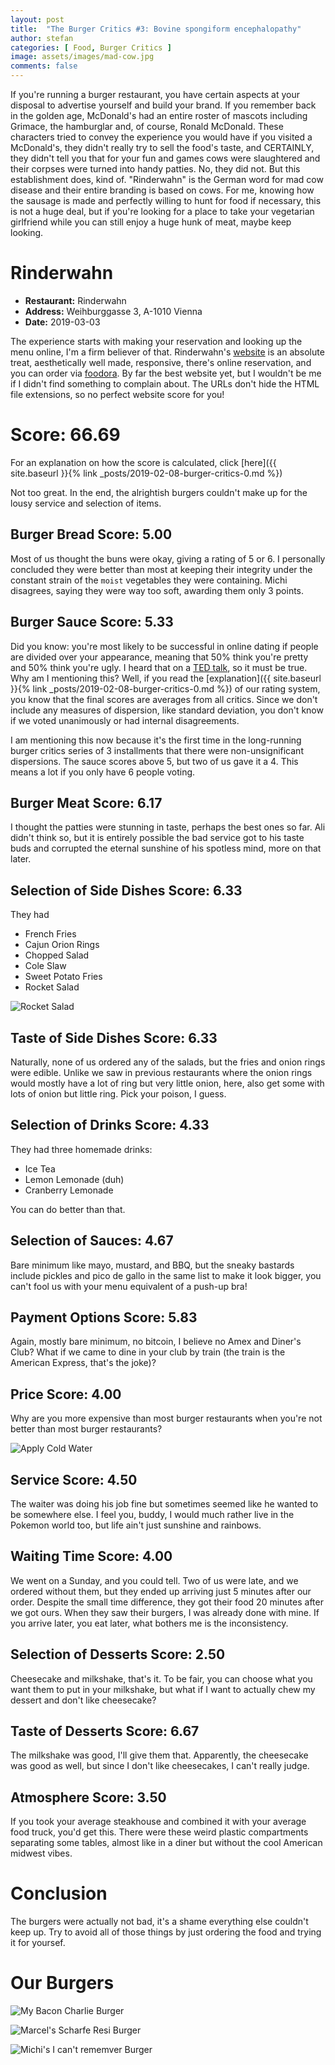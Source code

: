 ```yaml
---
layout: post
title:  "The Burger Critics #3: Bovine spongiform encephalopathy"
author: stefan
categories: [ Food, Burger Critics ]
image: assets/images/mad-cow.jpg
comments: false
---
```


If you're running a burger restaurant, you have certain aspects at your disposal to advertise yourself and build your brand. If you remember back in the golden age, McDonald's had an entire roster of mascots including Grimace, the hamburglar and, of course, Ronald McDonald. These characters tried to convey the experience you would have if you visited a McDonald's, they didn't really try to sell the food's taste, and CERTAINLY, they didn't tell you that for your fun and games cows were slaughtered and their corpses were turned into handy patties. No, they did not. But this establishment does, kind of. "Rinderwahn" is the German word for mad cow disease and their entire branding is based on cows. For me, knowing how the sausage is made and perfectly willing to hunt for food if necessary, this is not a huge deal, but if you're looking for a place to take your vegetarian girlfriend while you can still enjoy a huge hunk of meat, maybe keep looking.

# Rinderwahn

 * **Restaurant:** Rinderwahn
 * **Address:** Weihburggasse 3, A-1010 Vienna
 * **Date:** 2019-03-03

The experience starts with making your reservation and looking up the menu online, I'm a firm believer of that. Rinderwahn's [website](https://www.rinderwahn.at) is an absolute treat, aesthetically well made, responsive, there's online reservation, and you can order via [foodora](https://www.foodora.at). By far the best website yet, but I wouldn't be me if I didn't find something to complain about. The URLs don't hide the HTML file extensions, so no perfect website score for you!

# Score: 66.69

For an explanation on how the score is calculated, click [here]({{ site.baseurl }}{% link _posts/2019-02-08-burger-critics-0.md %})

Not too great. In the end, the alrightish burgers couldn't make up for the lousy service and selection of items.

## Burger Bread Score: 5.00

Most of us thought the buns were okay, giving a rating of 5 or 6. I personally concluded they were better than most at keeping their integrity under the constant strain of the `moist` vegetables they were containing. Michi disagrees, saying they were way too soft, awarding them only 3 points. 

## Burger Sauce Score: 5.33

Did you know: you're most likely to be successful in online dating if people are divided over your appearance, meaning that 50% think you're pretty and 50% think you're ugly. I heard that on a [TED talk](https://www.youtube.com/watch?v=yFVXsjVdvmY), so it must be true. Why am I mentioning this? Well, if you read the [explanation]({{ site.baseurl }}{% link _posts/2019-02-08-burger-critics-0.md %}) of our rating system, you know that the final scores are averages from all critics. Since we don't include any measures of dispersion, like standard deviation, you don't know if we voted unanimously or had internal disagreements.

I am mentioning this now because it's the first time in the long-running burger critics series of 3 installments that there were non-unsignificant dispersions. The sauce scores above 5, but two of us gave it a 4. This means a lot if you only have 6 people voting. 

## Burger Meat Score: 6.17

I thought the patties were stunning in taste, perhaps the best ones so far. Ali didn't think so, but it is entirely possible the bad service got to his taste buds and corrupted the eternal sunshine of his spotless mind, more on that later.

## Selection of Side Dishes Score: 6.33

They had

* French Fries
* Cajun Orion Rings
* Chopped Salad
* Cole Slaw
* Sweet Potato Fries
* Rocket Salad

![Rocket Salad]({{site.baseurl}}/assets/images/rocket.jpg)

## Taste of Side Dishes Score: 6.33

Naturally, none of us ordered any of the salads, but the fries and onion rings were edible. Unlike we saw in previous restaurants where the onion rings would mostly have a lot of ring but very little onion, here, also get some with lots of onion but little ring. Pick your poison, I guess.

## Selection of Drinks Score: 4.33

They had three homemade drinks:

* Ice Tea
* Lemon Lemonade (duh)
* Cranberry Lemonade

You can do better than that.

## Selection of Sauces: 4.67

Bare minimum like mayo, mustard, and BBQ, but the sneaky bastards include pickles and pico de gallo in the same list to make it look bigger, you can't fool us with your menu equivalent of a push-up bra!

## Payment Options Score: 5.83

Again, mostly bare minimum, no bitcoin, I believe no Amex and Diner's Club? What if we came to dine in your club by train (the train is the American Express, that's the joke)?

## Price Score: 4.00

Why are you more expensive than most burger restaurants when you're not better than most burger restaurants?

![Apply Cold Water]({{site.baseurl}}/assets/images/cold-water.jpg)

## Service Score: 4.50

The waiter was doing his job fine but sometimes seemed like he wanted to be somewhere else. I feel you, buddy, I would much rather live in the Pokemon world too, but life ain't just sunshine and rainbows.

## Waiting Time Score: 4.00

We went on a Sunday, and you could tell. Two of us were late, and we ordered without them, but they ended up arriving just 5 minutes after our order. Despite the small time difference, they got their food 20 minutes after we got ours. When they saw their burgers, I was already done with mine. If you arrive later, you eat later, what bothers me is the inconsistency.

## Selection of Desserts Score: 2.50

Cheesecake and milkshake, that's it. To be fair, you can choose what you want them to put in your milkshake, but what if I want to actually chew my dessert and don't like cheesecake?

## Taste of Desserts Score: 6.67

The milkshake was good, I'll give them that. Apparently, the cheesecake was good as well, but since I don't like cheesecakes, I can't really judge.

## Atmosphere Score: 3.50

If you took your average steakhouse and combined it with your average food truck, you'd get this. There were these weird plastic compartments separating some tables, almost like in a diner but without the cool American midwest vibes.

# Conclusion

The burgers were actually not bad, it's a shame everything else couldn't keep up. Try to avoid all of those things by just ordering the food and trying it for yoursef.

# Our Burgers

![My Bacon Charlie Burger]({{site.baseurl}}/assets/images/stefan.jpg)

![Marcel's Scharfe Resi Burger]({{site.baseurl}}/assets/images/marcel.jpg)

![Michi's I can't rememver Burger]({{site.baseurl}}/assets/images/michi.jpg)
